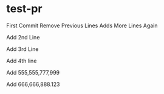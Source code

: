# test-pr
First Commit
Remove Previous Lines
Adds More Lines Again

Add 2nd Line

Add 3rd Line

Add 4th line

Add 555,555,777,999

Add 666,666,888.123
